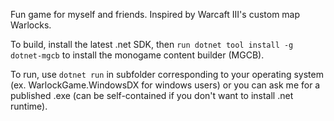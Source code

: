 Fun game for myself and friends. Inspired by Warcaft III's custom map Warlocks.

To build, install the latest .net SDK, then `run dotnet tool install -g dotnet-mgcb` to install the monogame content
builder (MGCB).

To run, use `dotnet run` in subfolder corresponding to your operating system (ex. WarlockGame.WindowsDX for windows users)
or you can ask me for a published .exe (can be self-contained if you don't want to install .net runtime).
